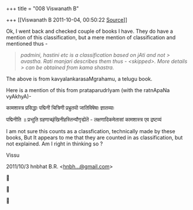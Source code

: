 +++
title = "008 Viswanath B"

+++
[[Viswanath B	2011-10-04, 00:50:22 [Source](https://groups.google.com/g/samskrita/c/DpYktXeBZbg)]]



Ok, I went back and checked couple of books I have. They do have a mention of this classification, but a mere mention of classification and mentioned thus -  
  

> *padmini, hastini etc is a classification based on jAti and not > avastha. Rati manjari describes them thus - \<skipped>. More details > can be obtained from kama shastra.*  

  
The above is from kavyalankarasaMgrahamu, a telugu book.  
  
Here is a mention of this from prataparudrIyam (with the ratnApaNa vyAkhyA)-  
  
कामशास्त्र प्रसिद्धाः पद्मिनी चित्रिणी प्रभ्रुतयॊ जातिविषॆषाः ज्ञातव्याः  
  
पद्मिनीति ॥ प्रभ्ऱुति ग्रहणाच्छ्ंखिनीहस्तिन्यौगृऱ्ह्यॆतॆ - लक्षणादिकमेतासां कामशास्त्र एव द्रष्टव्यं  
  
I am not sure this counts as a classfication, technically made by these books, But It appears to me that they are counted in as classification, but not explained. Am I right in thinking so ?  
  
Vissu  
  
  

2011/10/3 hnbhat B.R. \<[hnbh...@gmail.com]()\>  







